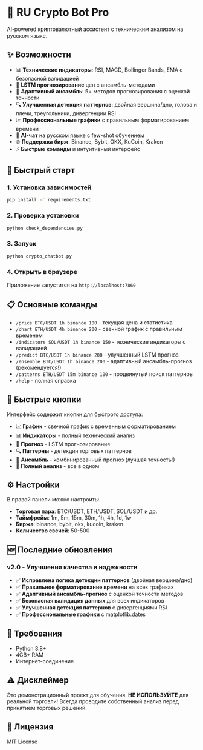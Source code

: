 # 🚀 RU Crypto Bot Pro

AI-powered криптовалютный ассистент с техническим анализом на русском языке.

## ✨ Возможности

- 📊 **Технические индикаторы**: RSI, MACD, Bollinger Bands, EMA с безопасной валидацией
- 🔮 **LSTM прогнозирование** цен с ансамбль-методами
- 🎯 **Адаптивный ансамбль**: 5+ методов прогнозирования с оценкой точности
- 🔍 **Улучшенная детекция паттернов**: двойная вершина/дно, голова и плечи, треугольники, дивергенции RSI
- 📈 **Профессиональные графики** с правильным форматированием времени
- 💬 **AI-чат** на русском языке с few-shot обучением
- 🌐 **Поддержка бирж**: Binance, Bybit, OKX, KuCoin, Kraken
- ⚡ **Быстрые команды** и интуитивный интерфейс

## 🚀 Быстрый старт

### 1. Установка зависимостей
```bash
pip install -r requirements.txt
```

### 2. Проверка установки
```bash
python check_dependencies.py
```

### 3. Запуск
```bash
python crypto_chatbot.py
```

### 4. Открыть в браузере
Приложение запустится на `http://localhost:7860`

## 📋 Основные команды

- `/price BTC/USDT 1h binance 100` - текущая цена и статистика
- `/chart ETH/USDT 4h binance 200` - свечной график с правильным временем
- `/indicators SOL/USDT 1h binance 150` - технические индикаторы с валидацией
- `/predict BTC/USDT 1h binance 200` - улучшенный LSTM прогноз
- `/ensemble BTC/USDT 1h binance 200` - адаптивный ансамбль-прогноз (рекомендуется!)
- `/patterns ETH/USDT 15m binance 100` - продвинутый поиск паттернов
- `/help` - полная справка

## 🎯 Быстрые кнопки

Интерфейс содержит кнопки для быстрого доступа:
- 📈 **График** - свечной график с временным форматированием
- 📊 **Индикаторы** - полный технический анализ
- 🔮 **Прогноз** - LSTM прогнозирование
- 🔍 **Паттерны** - детекция торговых паттернов
- 🎯 **Ансамбль** - комбинированный прогноз (лучшая точность!)
- 🚀 **Полный анализ** - все в одном

## ⚙️ Настройки

В правой панели можно настроить:
- **Торговая пара**: BTC/USDT, ETH/USDT, SOL/USDT и др.
- **Таймфрейм**: 1m, 5m, 15m, 30m, 1h, 4h, 1d, 1w
- **Биржа**: binance, bybit, okx, kucoin, kraken
- **Количество свечей**: 50-500

## 🆕 Последние обновления

### v2.0 - Улучшения качества и надежности
- ✅ **Исправлена логика детекции паттернов** (двойная вершина/дно)
- ✅ **Правильное форматирование времени** на всех графиках
- ✅ **Адаптивный ансамбль-прогноз** с оценкой точности методов
- ✅ **Безопасная валидация данных** для всех индикаторов
- ✅ **Улучшенная детекция паттернов** с дивергенциями RSI
- ✅ **Профессиональные графики** с matplotlib.dates

## 🔧 Требования

- Python 3.8+
- 4GB+ RAM
- Интернет-соединение

## ⚠️ Дисклеймер

Это демонстрационный проект для обучения. **НЕ ИСПОЛЬЗУЙТЕ** для реальной торговли! Всегда проводите собственный анализ перед принятием торговых решений.

## 📝 Лицензия

MIT License
